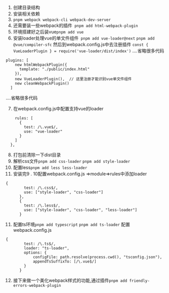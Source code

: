 1. 创建目录结构
2. 安装相关依赖
3. `pnpm webpack webpack-cli webpack-dev-server`
4. 还需要装一些webpack的插件` pnpm add html-webpack-plugin`
5. 环境搭建好之后装vue`pnpm add vue`
6. 安装loader处理vue的单文件组件` pnpm add vue-loader@next` `pnpm add @vue/compiler-sfc`
然后到webpack.config.js中去注册插件 
`const { VueLoaderPlugin } = require('vue-loader/dist/index')`
....省略很多代码
```
plugins: [
    new htmlWebpackPlugin({
      template: "./public/index.html"
    }),
    new VueLoaderPlugin(),  // 这里注册才能识别vue单文件组件
    new cleanWebpackPlugin()
  ]
```
....省略很多代码

7. 在webpack.config.js中配置支持vue的loader
```module: {
    rules: [
      {
        test: /\.vue$/,
        use: "vue-loader"
      }
    ]
  },
```
8. 打包前清除一下dist目录
9. 解析css文件`pnpm add css-loader` `pnpm add style-loader`
10. 配置less`pnpm add less less-loader`
11. 安装完9 . 10配置webpack.config.js =>module=>rules中添加loader
```
{
        test: /\.css$/,
        use: ["style-loader", "css-loader"]
      },
      {
        test: /\.less$/,
        use: ["style-loader", "css-loader", "less-loader"]
      }
```
11. 配置ts环境`pnpm add typescript` `pnpm add ts-loader`
配置webpack.config.js
```
{
        test: /\.ts$/,
        loader: "ts-loader",
        options: {
            configFile: path.resolve(process.cwd(), "tsconfig.json"),
            appendTsSuffixTo: [/\.vue$/]
        }
      }
```
12. 接下来做一个美化webpack样式的功能,通过插件`pnpm add friendly-errors-webpack-plugin`
